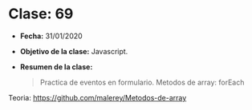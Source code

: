 # Clase: 69

- **Fecha:** 31/01/2020
- **Objetivo de la clase:** Javascript.
- **Resumen de la clase:**

  > Practica de eventos en formulario. Metodos de array: forEach

Teoria: https://github.com/malerey/Metodos-de-array
